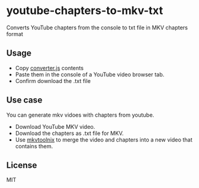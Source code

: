# youtube-chapters-to-mkv-txt
Converts YouTube chapters from the console to txt file in MKV chapters format

## Usage

- Copy [converter.js](/converter.js) contents
- Paste them in the console of a YouTube video browser tab.
- Confirm download the .txt file

## Use case

You can generate mkv vidoes with chapters from youtube.
- Download YouTube MKV video.
- Download the chapters as .txt file for MKV.
- Use [mkvtoolnix](https://mkvtoolnix.download/) to merge the video and chapters into a new video that contains them.

## License

MIT
